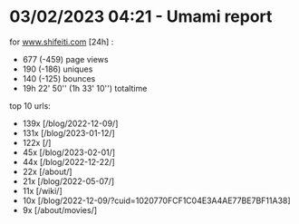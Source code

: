 # 03/02/2023 04:21 - Umami report
for www.shifeiti.com [24h] :

 - 677 (-459) page views
 - 190 (-186) uniques
 - 140 (-125) bounces
 - 19h 22' 50'' (1h 33' 10'') totaltime


top 10 urls:
 - 139x [/blog/2022-12-09/]
 - 131x [/blog/2023-01-12/]
 - 122x [/]
 - 45x [/blog/2023-02-01/]
 - 44x [/blog/2022-12-22/]
 - 22x [/about/]
 - 21x [/blog/2022-05-07/]
 - 11x [/wiki/]
 - 10x [/blog/2022-12-09/?cuid=1020770FCF1C04E3A4AE77BE7BF11A38]
 - 9x [/about/movies/]


